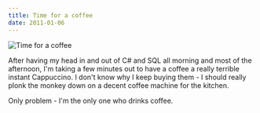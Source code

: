 ```yaml
---
title: Time for a coffee
date: 2011-01-06
---
```


![Time for a coffee](https://source.unsplash.com/dUPDhdeCN84/1600x900)

After having my head in and out of C# and SQL all morning and most of the afternoon, I'm taking a few minutes out to have a coffee a really terrible instant Cappuccino. I don't know why I keep buying them - I should really plonk the monkey down on a decent coffee machine for the kitchen.

Only problem - I'm the only one who drinks coffee.
